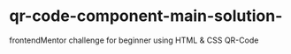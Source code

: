 # qr-code-component-main-solution-
frontendMentor challenge for beginner using HTML &amp; CSS QR-Code

